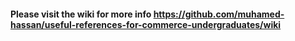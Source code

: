 #### Please visit the wiki for more info https://github.com/muhamed-hassan/useful-references-for-commerce-undergraduates/wiki
